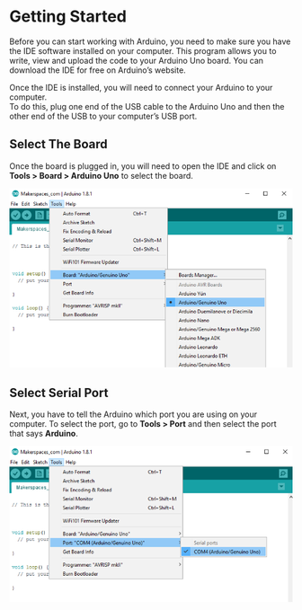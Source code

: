 # Getting Started

Before you can start working with Arduino, you need to make sure you have the IDE software installed on your computer. 
This program allows you to write, view and upload the code to your Arduino Uno board.  You can download the IDE for free on Arduino’s website.

Once the IDE is installed, you will need to connect your Arduino to your computer.  
To do this, plug one end of the USB cable to the Arduino Uno and then the other end of the USB to your computer’s USB port.

## Select The Board

Once the board is plugged in, you will need to open the IDE and click on **Tools > Board > Arduino Uno** to select the board.

![Board](images/select-arduino-board.png)

## Select Serial Port

Next, you have to tell the Arduino which port you are using on your computer.  To select the port, go to **Tools > Port** and then select the port that says **Arduino**.

![Port](images/select-arduino-port.png)

